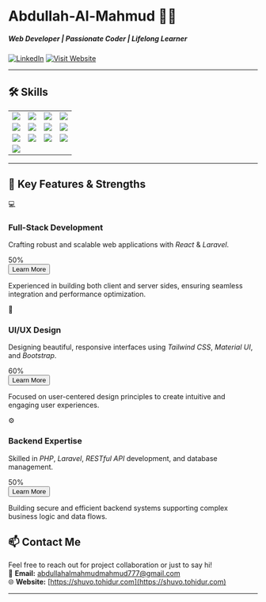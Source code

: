 # Abdullah-Al-Mahmud 👨‍💻

##### Web Developer | Passionate Coder | Lifelong Learner

[![LinkedIn](https://img.shields.io/badge/LinkedIn-blue?style=for-the-badge&logo=linkedin&logoColor=white)](https://www.linkedin.com/in/abdullah-al-mahmud-357566233/)
[![Visit Website](https://img.shields.io/badge/Visit-Website-0A66C2?style=for-the-badge&logo=google-chrome&logoColor=white)](https://shuvo.tohidur.com/)

---

## 🛠 Skills

<table>
  <tr>
    <td><img src="https://img.shields.io/badge/HTML-F06529?style=for-the-badge&logo=html5&logoColor=white"/></td>
    <td><img src="https://img.shields.io/badge/CSS-264de4?style=for-the-badge&logo=css3&logoColor=white"/></td>
    <td><img src="https://img.shields.io/badge/JavaScript-F0DB4F?style=for-the-badge&logo=javascript&logoColor=black"/></td>
    <td><img src="https://img.shields.io/badge/Bootstrap-563D7C?style=for-the-badge&logo=bootstrap&logoColor=white"/></td>
  </tr>
  <tr>
    <td><img src="https://img.shields.io/badge/Tailwind-38B2AC?style=for-the-badge&logo=tailwind-css&logoColor=white"/></td>
    <td><img src="https://img.shields.io/badge/Material--UI-0078D7?style=for-the-badge&logo=mui&logoColor=white"/></td>
    <td><img src="https://img.shields.io/badge/React-61DAFB?style=for-the-badge&logo=react&logoColor=black"/></td>
    <td><img src="https://img.shields.io/badge/React Bootstrap-007BFF?style=for-the-badge&logo=bootstrap&logoColor=white"/></td>
  </tr>
  <tr>
    <td><img src="https://img.shields.io/badge/C++-00599C?style=for-the-badge&logo=c%2b%2b&logoColor=white"/></td>
    <td><img src="https://img.shields.io/badge/C-A8B9CC?style=for-the-badge&logo=c&logoColor=black"/></td>
    <td><img src="https://img.shields.io/badge/PHP-777BB3?style=for-the-badge&logo=php&logoColor=white"/></td>
    <td><img src="https://img.shields.io/badge/Laravel-F05340?style=for-the-badge&logo=laravel&logoColor=white"/></td>
  </tr>
  <tr>
    <td><img src="https://img.shields.io/badge/Python-3776AB?style=for-the-badge&logo=python&logoColor=white"/></td>
  </tr>
</table>

---

<section class="features-section">
  <h2>🚀 Key Features & Strengths</h2>
  <div class="features-grid">

  <div class="feature-card">
      <div class="icon">💻</div>
      <h3>Full-Stack Development</h3>
      <p>Crafting robust and scalable web applications with <em>React</em> &amp; <em>Laravel</em>.</p>
      <div class="progress-bar">
        <div class="progress" style="--progress: 90%;">50%</div>
      </div>
      <button class="toggle-btn">Learn More</button>
      <div class="more-info">
        <p>Experienced in building both client and server sides, ensuring seamless integration and performance optimization.</p>
      </div>
    </div>

  <div class="feature-card">
      <div class="icon">🎨</div>
      <h3>UI/UX Design</h3>
      <p>Designing beautiful, responsive interfaces using <em>Tailwind CSS</em>, <em>Material UI</em>, and <em>Bootstrap</em>.</p>
      <div class="progress-bar">
        <div class="progress" style="--progress: 85%;">60%</div>
      </div>
      <button class="toggle-btn">Learn More</button>
      <div class="more-info">
        <p>Focused on user-centered design principles to create intuitive and engaging user experiences.</p>
      </div>
    </div>

  <div class="feature-card">
      <div class="icon">⚙️</div>
      <h3>Backend Expertise</h3>
      <p>Skilled in <em>PHP</em>, <em>Laravel</em>, <em>RESTful API</em> development, and database management.</p>
      <div class="progress-bar">
        <div class="progress" style="--progress: 60%;">50%</div>
      </div>
      <button class="toggle-btn">Learn More</button>
      <div class="more-info">
        <p>Building secure and efficient backend systems supporting complex business logic and data flows.</p>
      </div>
    </div>








## 📫 Contact Me

Feel free to reach out for project collaboration or just to say hi!  
📧 **Email:** [abdullahalmahmudmahmud777@gmail.com](mailto:abdullahalmahmudmahmud777@gmail.com)  
🌐 **Website:** [https://shuvo.tohidur.com](https://shuvo.tohidur.com)

---


